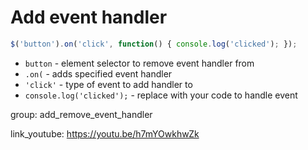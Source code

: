 # Add event handler

```javascript
$('button').on('click', function() { console.log('clicked'); });
```

- `button` - element selector to remove event handler from
- `.on(` - adds specified event handler
- `'click'` - type of event to add handler to
- `console.log('clicked');` - replace with your code to handle event

group: add_remove_event_handler


link_youtube: https://youtu.be/h7mYOwkhwZk
